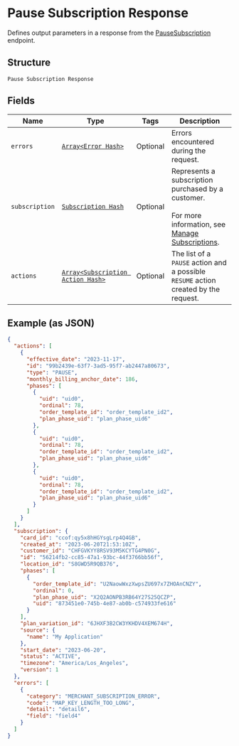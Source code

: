 
# Pause Subscription Response

Defines output parameters in a response from the
[PauseSubscription](../../doc/api/subscriptions.md#pause-subscription) endpoint.

## Structure

`Pause Subscription Response`

## Fields

| Name | Type | Tags | Description |
|  --- | --- | --- | --- |
| `errors` | [`Array<Error Hash>`](../../doc/models/error.md) | Optional | Errors encountered during the request. |
| `subscription` | [`Subscription Hash`](../../doc/models/subscription.md) | Optional | Represents a subscription purchased by a customer.<br><br>For more information, see<br>[Manage Subscriptions](https://developer.squareup.com/docs/subscriptions-api/manage-subscriptions). |
| `actions` | [`Array<Subscription Action Hash>`](../../doc/models/subscription-action.md) | Optional | The list of a `PAUSE` action and a possible `RESUME` action created by the request. |

## Example (as JSON)

```json
{
  "actions": [
    {
      "effective_date": "2023-11-17",
      "id": "99b2439e-63f7-3ad5-95f7-ab2447a80673",
      "type": "PAUSE",
      "monthly_billing_anchor_date": 186,
      "phases": [
        {
          "uid": "uid0",
          "ordinal": 78,
          "order_template_id": "order_template_id2",
          "plan_phase_uid": "plan_phase_uid6"
        },
        {
          "uid": "uid0",
          "ordinal": 78,
          "order_template_id": "order_template_id2",
          "plan_phase_uid": "plan_phase_uid6"
        },
        {
          "uid": "uid0",
          "ordinal": 78,
          "order_template_id": "order_template_id2",
          "plan_phase_uid": "plan_phase_uid6"
        }
      ]
    }
  ],
  "subscription": {
    "card_id": "ccof:qy5x8hHGYsgLrp4Q4GB",
    "created_at": "2023-06-20T21:53:10Z",
    "customer_id": "CHFGVKYY8RSV93M5KCYTG4PN0G",
    "id": "56214fb2-cc85-47a1-93bc-44f3766bb56f",
    "location_id": "S8GWD5R9QB376",
    "phases": [
      {
        "order_template_id": "U2NaowWxzXwpsZU697x7ZHOAnCNZY",
        "ordinal": 0,
        "plan_phase_uid": "X2Q2AONPB3RB64Y27S25QCZP",
        "uid": "873451e0-745b-4e87-ab0b-c574933fe616"
      }
    ],
    "plan_variation_id": "6JHXF3B2CW3YKHDV4XEM674H",
    "source": {
      "name": "My Application"
    },
    "start_date": "2023-06-20",
    "status": "ACTIVE",
    "timezone": "America/Los_Angeles",
    "version": 1
  },
  "errors": [
    {
      "category": "MERCHANT_SUBSCRIPTION_ERROR",
      "code": "MAP_KEY_LENGTH_TOO_LONG",
      "detail": "detail6",
      "field": "field4"
    }
  ]
}
```

